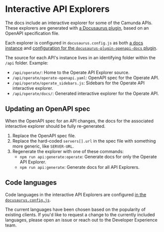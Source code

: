 # Interactive API Explorers

The docs include an interactive explorer for some of the Camunda APIs. These explorers are generated with [a Docusaurus plugin](https://github.com/PaloAltoNetworks/docusaurus-openapi-docs/), based on an OpenAPI specification file.

Each explorer is configured in `docusaurus.config.js` as both [a docs instance](https://github.com/camunda/camunda-docs/blob/511cf0c26b93bb3076834d87a216609bd8f28548/docusaurus.config.js#L68-L84) and [configuration for the `docusaurus-plugin-openapi-docs` plugin](https://github.com/camunda/camunda-docs/blob/511cf0c26b93bb3076834d87a216609bd8f28548/docusaurus.config.js#L87-L101).

The source for each API's instance lives in an identifying folder within the `/api` folder. Example:

- `/api/operate/`: Home to the Operate API Explorer source.
- `/api/operate/operate-openapi.yaml`: OpenAPI spec for the Operate API.
- `/api/operate/operate_sidebars.js`: Sidebars for the Operate API interactive explorer.
- `/api/operate/docs/`: Generated interactive explorer for the Operate API.

## Updating an OpenAPI spec

When the OpenAPI spec for an API changes, the docs for the associated interactive explorer should be fully re-generated.

1. Replace the OpenAPI spec file.
2. Replace the hard-coded `servers[].url` in the spec file with something more generic, like `SERVER-URL`.
3. Regenerate the explorer with one of these commands:
   - `npm run api:generate:operate`: Generate docs for only the Operate API Explorer.
   - `npm run api:generate`: Generate docs for all API Explorers.

## Code languages

Code languages in the interactive API Explorers are configured [in the `docusaurus.config.js`](https://github.com/camunda/camunda-docs/blob/511cf0c26b93bb3076834d87a216609bd8f28548/docusaurus.config.js#L274).

The current languages have been chosen based on the popularity of existing clients. If you'd like to request a change to the currently included languages, please open an issue or reach out to the Developer Experience team.
